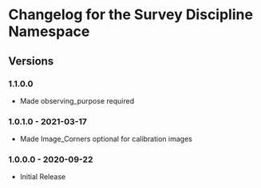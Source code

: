 # Changelog for the Survey Discipline Namespace

## Versions

### 1.1.0.0

* Made observing_purpose required

### 1.0.1.0 - 2021-03-17

* Made Image_Corners optional for calibration images

### 1.0.0.0 - 2020-09-22

* Initial Release

